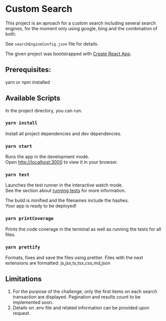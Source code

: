 # Custom Search

This project is an aproach for a custom search including several search engines, for the moment only using google, bing and the combination of both.

See `searchEngineConfig.json` file for details.

The given project was bootstrapped with [Create React App](https://github.com/facebook/create-react-app).

## Prerequisites:

yarn or npm installed

## Available Scripts

In the project directory, you can run:

### `yarn install`

Install all project dependencies and dev dependencies.

### `yarn start`

Runs the app in the development mode.\
Open [http://localhost:3000](http://localhost:3000) to view it in your browser.

### `yarn test`

Launches the test runner in the interactive watch mode.\
See the section about [running tests](https://facebook.github.io/create-react-app/docs/running-tests) for more information.

The build is minified and the filenames include the hashes.\
Your app is ready to be deployed!

### `yarn printCoverage`

Prints the code coverage in the terminal as well as running the tests for all files.

### `yarn prettify`

Formats, fixes and save the files using prettier. Files with the next extensions are formatted: js,jsx,ts,tsx,css,md,json

## Limitations

1. For the purpose of the challenge, only the first items on each search transaction are displayed. Pagination and results count to be implemented soon.
2. Details on .env file and related information can be provided upon request.
